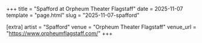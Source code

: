 +++
title = "Spafford at Orpheum Theater Flagstaff"
date = 2025-11-07
template = "page.html"
slug = "2025-11-07-spafford"

[extra]
artist = "Spafford"
venue = "Orpheum Theater Flagstaff"
venue_url = "https://www.orpheumflagstaff.com/"
+++
